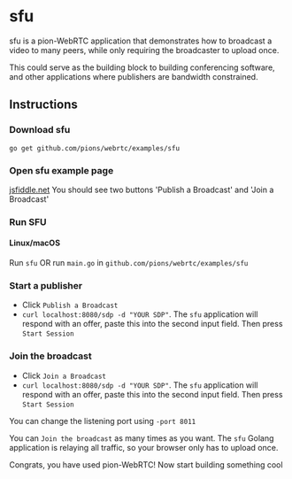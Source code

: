 # sfu
sfu is a pion-WebRTC application that demonstrates how to broadcast a video to many peers, while only requiring the broadcaster to upload once.

This could serve as the building block to building conferencing software, and other applications where publishers are bandwidth constrained.

## Instructions
### Download sfu
```
go get github.com/pions/webrtc/examples/sfu
```

### Open sfu example page
[jsfiddle.net](https://jsfiddle.net/5cwx0rns/11/) You should see two buttons 'Publish a Broadcast' and 'Join a Broadcast'

### Run SFU
#### Linux/macOS
Run `sfu` OR run `main.go` in `github.com/pions/webrtc/examples/sfu`

### Start a publisher

* Click `Publish a Broadcast`
* `curl localhost:8080/sdp -d "YOUR SDP"`.  The `sfu` application will respond with an offer, paste this into the second input field. Then press `Start Session`

### Join the broadcast
* Click `Join a Broadcast`
* `curl localhost:8080/sdp -d "YOUR SDP"`. The `sfu` application will respond with an offer, paste this into the second input field. Then press `Start Session`

You can change the listening port using `-port 8011`

You can `Join the broadcast` as many times as you want. The `sfu` Golang application is relaying all traffic, so your browser only has to upload once.

Congrats, you have used pion-WebRTC! Now start building something cool
